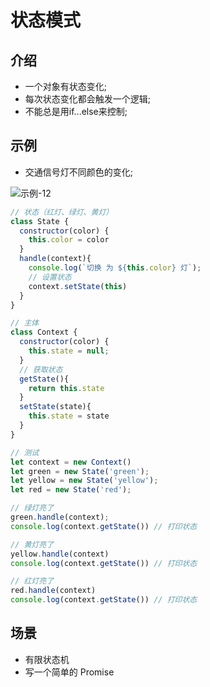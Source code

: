 # 状态模式

## 介绍

- 一个对象有状态变化;
- 每次状态变化都会触发一个逻辑;
- 不能总是用if...else来控制;

## 示例

- 交通信号灯不同颜色的变化;

![示例-12](/blogs/image/designMode/示例-12.png)

```js
// 状态（红灯、绿灯、黄灯）
class State {
  constructor(color) {
    this.color = color
  }
  handle(context){
    console.log(`切换 为 ${this.color} 灯`);
    // 设置状态
    context.setState(this)
  }
}

// 主体
class Context {
  constructor(color) {
    this.state = null;
  }
  // 获取状态
  getState(){
    return this.state
  }
  setState(state){
    this.state = state
  }
}

// 测试
let context = new Context()
let green = new State('green');
let yellow = new State('yellow');
let red = new State('red');

// 绿灯亮了
green.handle(context);
console.log(context.getState()) // 打印状态

// 黄灯亮了
yellow.handle(context)
console.log(context.getState()) // 打印状态

// 红灯亮了
red.handle(context)
console.log(context.getState()) // 打印状态
```

## 场景

- 有限状态机
- 写一个简单的 Promise
